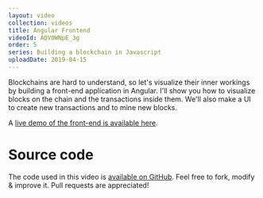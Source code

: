 ```yaml
---
layout: video
collection: videos
title: Angular Frontend
videoId: AQV0WNpE_3g
order: 5
series: Building a blockchain in Javascript
uploadDate: 2019-04-15
---
```


Blockchains are hard to understand, so let's visualize their inner workings by building a front-end application in Angular. I'll show you how to visualize blocks on the chain and the transactions inside them. We'll also make a UI to create new transactions and to mine new blocks.

A [live demo of the front-end is available here](https://savjee.github.io/savjeecoin-frontend/).

# Source code
The code used in this video is [available on GitHub](https://github.com/Savjee/savjeecoin-frontend).
Feel free to fork, modify & improve it. Pull requests are appreciated!